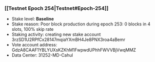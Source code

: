 ### [[Testnet Epoch 254|Testnet#Epoch-254]]
* Stake level: **Baseline**
* Stake reason: Poor block production during epoch 253: 0 blocks in 4 slots, 100% skip rate
* Staking activity: creating new stake account 3rzSD1U2RPfCx28147mqiaYXmBH4Je8PNX3roa4aBemr
* Vote account address: GdzA8CAAF1YBLYUXsKZKhM1FwpwdUPhhFWVVBjVwqMMZ
* Data Center: 31252-MD-Cahul